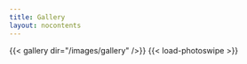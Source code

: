 ```yaml
---
title: Gallery
layout: nocontents
---
```


{{< gallery dir="/images/gallery" />}} {{< load-photoswipe >}}
